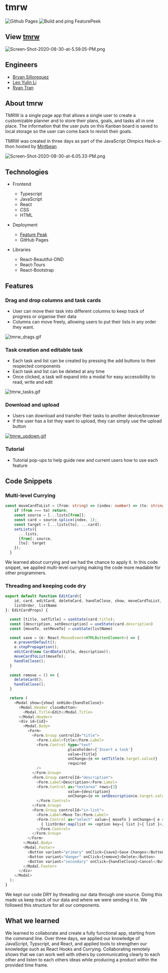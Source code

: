 # tmrw
![Github Pages](https://github.com/MintKanban/MintKanban/workflows/Github%20Pages/badge.svg)
![Build and ping FeaturePeek](https://github.com/MintKanban/MintKanban/workflows/Build%20and%20ping%20FeaturePeek/badge.svg)
## View [tmrw](https://mintkanban.github.io/MintKanban/)
![Screen-Shot-2020-08-30-at-5.59.05-PM.png](https://s8.gifyu.com/images/Screen-Shot-2020-08-30-at-5.59.05-PM.png)


## Engineers
- [Bryan Sillorequez](http://www.linkedin.com/in/bsillo)
- [Leo Yulin Li](https://www.linkedin.com/in/leoyulinli/)
- [Ryan Tran](https://www.linkedin.com/in/rdtran/)


## About tmrw

TMRW is a single page app that allows a single user to create a customizable planner
and to store their plans, goals, and tasks all in one place.  The information that 
the user puts on this Kanban board is saved to local storage so the user can come 
back to revisit their goals.

TMRW was created in three days as part of the JavaScript Olmpics Hack-a-thon 
hosted by [Mintbean](https://www.mintbean.io/)

![Screen-Shot-2020-08-30-at-6.05.33-PM.png](https://s8.gifyu.com/images/Screen-Shot-2020-08-30-at-6.05.33-PM.png)

## Technologies

- Frontend
  - Typescript
  - JavaScript
  - React
  - CSS
  - HTML

- Deployment
  - [Feature Peak](https://www.featurepeek.com)
  - GitHub Pages

- Libraries
  - React-Beautiful-DND
  - React-Tours
  - React-Bootstrap
  
## Features

### Drag and drop columns and task cards
  - User can move their task into different columns to keep track of progress or organise their data
  - Columns can move freely, allowing users to put their lists in any order they want.

![tmrw_drags.gif](https://s8.gifyu.com/images/tmrw_drags.gif)

### Task creation and editable task
  - Each task and list can be created by pressing the add buttons to their respected components
  - Each task and list can be deleted at any time
  - Once clicked, a task will expand into a modal for easy accessibility to read, write and edit

![tmrw_tasks.gif](https://s8.gifyu.com/images/tmrw_tasks.gif)

### Download and upload 
  - Users can download and transfer their tasks to another device/browser
  - If the user has a list they want to upload, they can simply use the upload button

[![tmrw_updown.gif](https://s8.gifyu.com/images/tmrw_updown.gif)](https://gifyu.com/image/gkz3)

### Tutorial

  - Tutorial pop-ups to help guide new and current users how to use each feature



## Code Snippets

### Multi-level Currying

```typescript
const moveCardToList = (from: string) => (index: number) => (to: string) => {
    if (from === to) return;
    const source = [...lists[from]];
    const card = source.splice(index, 1);
    const target = [...lists[to], ...card];
    setLists({
      ...lists,
      [from]: source,
      [to]: target
    });
  }
```

We learned about currying and we had the chance to apply it.  In this code snippet,
we applied multi-level currying making the code more readable for other programmers.

### Threading and keeping code dry

```typescript
export default function EditCard({ 
    id, card, editCard, deleteCard, handleClose, show, moveCardToList,
    listOrder, listName
}: EditCardProps) {

  const [title, setTitle] = useState(card.title);
  const [description, setDescription] = useState(card.description)
  const [moveTo, setMoveTo] = useState(listName)

  const save = (e: React.MouseEvent<HTMLButtonElement>) => {
    e.preventDefault();
    e.stopPropagation();
    editCard(new CardData(title, description));
    moveCardToList(moveTo);
    handleClose();
  }
  
  const remove = () => {
    deleteCard();
    handleClose();
  }

  return (
    <Modal show={show} onHide={handleClose}>
      <Modal.Header closeButton>
        <Modal.Title>Edit</Modal.Title>
      </Modal.Header>
      <div id={id}>
        <Modal.Body>
          <Form>
            <Form.Group controlId="title">
              <Form.Label>Title</Form.Label>
              <Form.Control type="text"
                            placeholder={'Insert a task'}
                            value={title}
                            onChange={e => setTitle(e.target.value)}
                            required
              />
            </Form.Group>
            <Form.Group controlId="description">
              <Form.Label>Description</Form.Label>
              <Form.Control as="textarea" rows={3}
                            value={description}
                            onChange={e => setDescription(e.target.value)}>
              </Form.Control>
            </Form.Group>
            <Form.Group controlId="in-list">
              <Form.Label>Move To</Form.Label>
              <Form.Control as="select" value={ moveTo } onChange={ e => setMoveTo(e.target.value) }>
                { listOrder.map(list => <option key={ list }>{ list }</option>)}
              </Form.Control>
            </Form.Group>
          </Form>
        </Modal.Body>
        <Modal.Footer>
          <Button variant="primary" onClick={save}>Save Changes</Button>
          <Button variant="danger" onClick={remove}>Delete</Button>
          <Button variant="secondary" onClick={handleClose}>Cancel</Button>
        </Modal.Footer>
      </div>
    </Modal>
  );
}
```
We kept our code DRY by threading our data through one source.  Doing this made us
keep track of our data and where we were sending it to.  We followed this structure
for all our components.

## What we learned

We learned to collaborate and create a fully functional app, starting from the 
command line.  Over three days, we applied our knowledge of JavaScript, Typscript,
and React, and applied tools to strengthen our knowledge such as React Hooks and
Currying.  Collaborating remotely shows that we can work well with others by 
communicating clearly to each other and listen to each others ideas while
producing a product within the provided time frame.
